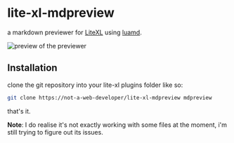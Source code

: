 # lite-xl-mdpreview
a markdown previewer for [LiteXL](https://github.com/lite-xl/lite-xl) using [luamd](https://github.com/bakpakin/luamd).

![preview of the previewer](assets/mdpreview.gif)

## Installation

clone the git repository into your lite-xl plugins folder like so:
```sh
git clone https://not-a-web-developer/lite-xl-mdpreview mdpreview
```
that's it.

**Note**: I do realise it's not exactly working with some files at the moment, i'm still trying to figure out its issues.

